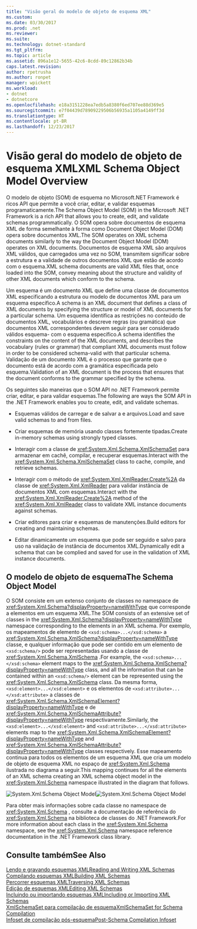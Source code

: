 ```yaml
---
title: "Visão geral do modelo de objeto de esquema XML"
ms.custom: 
ms.date: 03/30/2017
ms.prod: .net
ms.reviewer: 
ms.suite: 
ms.technology: dotnet-standard
ms.tgt_pltfrm: 
ms.topic: article
ms.assetid: 896a1e12-5655-42c6-8cdd-89c12862b34b
caps.latest.revision: 
author: rpetrusha
ms.author: ronpet
manager: wpickett
ms.workload:
- dotnet
- dotnetcore
ms.openlocfilehash: e18a3151228ea7edb5a8380f6ed707ee88d369e5
ms.sourcegitcommit: e7f04439d78909229506b56935a1105a4149ff3d
ms.translationtype: HT
ms.contentlocale: pt-BR
ms.lasthandoff: 12/23/2017
---
```

# <a name="xml-schema-object-model-overview"></a><span data-ttu-id="e168a-102">Visão geral do modelo de objeto de esquema XML</span><span class="sxs-lookup"><span data-stu-id="e168a-102">XML Schema Object Model Overview</span></span>
<span data-ttu-id="e168a-103">O modelo de objeto (SOM) de esquema no Microsoft.NET Framework é ricos API que permite a você criar, editar, e validar esquemas programaticamente.</span><span class="sxs-lookup"><span data-stu-id="e168a-103">The Schema Object Model (SOM) in the Microsoft .NET Framework is a rich API that allows you to create, edit, and validate schemas programmatically.</span></span> <span data-ttu-id="e168a-104">O SOM opera sobre documentos de esquema XML de forma semelhante à forma como Document Object Model (DOM) opera sobre documentos XML.</span><span class="sxs-lookup"><span data-stu-id="e168a-104">The SOM operates on XML schema documents similarly to the way the Document Object Model (DOM) operates on XML documents.</span></span> <span data-ttu-id="e168a-105">Documentos de esquema XML são arquivos XML válidos, que carregados uma vez no SOM, transmitem significar sobre a estrutura e a validade de outros documentos XML que estão de acordo com o esquema.</span><span class="sxs-lookup"><span data-stu-id="e168a-105">XML schema documents are valid XML files that, once loaded into the SOM, convey meaning about the structure and validity of other XML documents which conform to the schema.</span></span>  
  
 <span data-ttu-id="e168a-106">Um esquema é um documento XML que define uma classe de documentos XML especificando a estrutura ou modelo de documentos XML para um esquema específico.</span><span class="sxs-lookup"><span data-stu-id="e168a-106">A schema is an XML document that defines a class of XML documents by specifying the structure or model of XML documents for a particular schema.</span></span> <span data-ttu-id="e168a-107">Um esquema identifica as restrições no conteúdo de documentos XML, vocabulários e descreve regras (ou gramática) que documentos XML correspondentes devem seguir para ser considerado válidos esquema- com o esquema específico.</span><span class="sxs-lookup"><span data-stu-id="e168a-107">A schema identifies the constraints on the content of the XML documents, and describes the vocabulary (rules or grammar) that compliant XML documents must follow in order to be considered schema-valid with that particular schema.</span></span> <span data-ttu-id="e168a-108">Validação de um documento XML é o processo que garante que o documento está de acordo com a gramática especificada pelo esquema.</span><span class="sxs-lookup"><span data-stu-id="e168a-108">Validation of an XML document is the process that ensures that the document conforms to the grammar specified by the schema.</span></span>  
  
 <span data-ttu-id="e168a-109">Os seguintes são maneiras que o SOM API no .NET Framework permite criar, editar, e para validar esquemas.</span><span class="sxs-lookup"><span data-stu-id="e168a-109">The following are ways the SOM API in the .NET Framework enables you to create, edit, and validate schemas.</span></span>  
  
-   <span data-ttu-id="e168a-110">Esquemas válidos de carregar e de salvar a e arquivos.</span><span class="sxs-lookup"><span data-stu-id="e168a-110">Load and save valid schemas to and from files.</span></span>  
  
-   <span data-ttu-id="e168a-111">Criar esquemas de memória usando classes fortemente tipadas.</span><span class="sxs-lookup"><span data-stu-id="e168a-111">Create in-memory schemas using strongly typed classes.</span></span>  
  
-   <span data-ttu-id="e168a-112">Interagir com a classe de <xref:System.Xml.Schema.XmlSchemaSet> para armazenar em cachê, compilar, e recuperar esquemas.</span><span class="sxs-lookup"><span data-stu-id="e168a-112">Interact with the <xref:System.Xml.Schema.XmlSchemaSet> class to cache, compile, and retrieve schemas.</span></span>  
  
-   <span data-ttu-id="e168a-113">Interagir com o método de <xref:System.Xml.XmlReader.Create%2A> da classe de <xref:System.Xml.XmlReader> para validar instância de documentos XML com esquemas.</span><span class="sxs-lookup"><span data-stu-id="e168a-113">Interact with the <xref:System.Xml.XmlReader.Create%2A> method of the <xref:System.Xml.XmlReader> class to validate XML instance documents against schemas.</span></span>  
  
-   <span data-ttu-id="e168a-114">Criar editores para criar e esquemas de manutenções.</span><span class="sxs-lookup"><span data-stu-id="e168a-114">Build editors for creating and maintaining schemas.</span></span>  
  
-   <span data-ttu-id="e168a-115">Editar dinamicamente um esquema que pode ser seguido e salvo para uso na validação de instância de documentos XML.</span><span class="sxs-lookup"><span data-stu-id="e168a-115">Dynamically edit a schema that can be complied and saved for use in the validation of XML instance documents.</span></span>  
  
## <a name="the-schema-object-model"></a><span data-ttu-id="e168a-116">O modelo de objeto de esquema</span><span class="sxs-lookup"><span data-stu-id="e168a-116">The Schema Object Model</span></span>  
 <span data-ttu-id="e168a-117">O SOM consiste em um extenso conjunto de classes no namespace de <xref:System.Xml.Schema?displayProperty=nameWithType> que corresponde a elementos em um esquema XML.</span><span class="sxs-lookup"><span data-stu-id="e168a-117">The SOM consists of an extensive set of classes in the <xref:System.Xml.Schema?displayProperty=nameWithType> namespace corresponding to the elements in an XML schema.</span></span> <span data-ttu-id="e168a-118">Por exemplo, os mapeamentos de elemento de `<xsd:schema>...</xsd:schema>` a <xref:System.Xml.Schema.XmlSchema?displayProperty=nameWithType> classe, e qualquer informação que pode ser contido em um elemento de `<xsd:schema/>` pode ser representadas usando a classe de <xref:System.Xml.Schema.XmlSchema> .</span><span class="sxs-lookup"><span data-stu-id="e168a-118">For example, the `<xsd:schema>...</xsd:schema>` element maps to the <xref:System.Xml.Schema.XmlSchema?displayProperty=nameWithType> class, and all the information that can be contained within an `<xsd:schema/>` element can be represented using the <xref:System.Xml.Schema.XmlSchema> class.</span></span> <span data-ttu-id="e168a-119">Da mesma forma, `<xsd:element>...</xsd:element>` e os elementos de `<xsd:attribute>...</xsd:attribute>` a classes de <xref:System.Xml.Schema.XmlSchemaElement?displayProperty=nameWithType> e de <xref:System.Xml.Schema.XmlSchemaAttribute?displayProperty=nameWithType> respectivamente.</span><span class="sxs-lookup"><span data-stu-id="e168a-119">Similarly, the `<xsd:element>...</xsd:element>` and `<xsd:attribute>...</xsd:attribute>` elements map to the <xref:System.Xml.Schema.XmlSchemaElement?displayProperty=nameWithType> and <xref:System.Xml.Schema.XmlSchemaAttribute?displayProperty=nameWithType> classes respectively.</span></span> <span data-ttu-id="e168a-120">Esse mapeamento continua para todos os elementos de um esquema XML que cria um modelo de objeto de esquema XML no espaço de <xref:System.Xml.Schema> ilustrada no diagrama a seguir.</span><span class="sxs-lookup"><span data-stu-id="e168a-120">This mapping continues for all the elements of an XML schema creating an XML schema object model in the <xref:System.Xml.Schema> namespace illustrated in the diagram that follows.</span></span>  
  
 <span data-ttu-id="e168a-121">![System.Xml.Schema Object Model](../../../../docs/standard/data/xml/media/xmlschemaobjmodeloverview.gif "XMLSchemaObjModelOverview")</span><span class="sxs-lookup"><span data-stu-id="e168a-121">![System.Xml.Schema Object Model](../../../../docs/standard/data/xml/media/xmlschemaobjmodeloverview.gif "XMLSchemaObjModelOverview")</span></span>  
  
 <span data-ttu-id="e168a-122">Para obter mais informações sobre cada classe no namespace de <xref:System.Xml.Schema> , consulte a documentação de referência do <xref:System.Xml.Schema> na biblioteca de classes do .NET Framework.</span><span class="sxs-lookup"><span data-stu-id="e168a-122">For more information about each class in the <xref:System.Xml.Schema> namespace, see the <xref:System.Xml.Schema> namespace reference documentation in the .NET Framework class library.</span></span>  
  
## <a name="see-also"></a><span data-ttu-id="e168a-123">Consulte também</span><span class="sxs-lookup"><span data-stu-id="e168a-123">See Also</span></span>  
 [<span data-ttu-id="e168a-124">Lendo e gravando esquemas XML</span><span class="sxs-lookup"><span data-stu-id="e168a-124">Reading and Writing XML Schemas</span></span>](../../../../docs/standard/data/xml/reading-and-writing-xml-schemas.md)  
 [<span data-ttu-id="e168a-125">Compilando esquemas XML</span><span class="sxs-lookup"><span data-stu-id="e168a-125">Building XML Schemas</span></span>](../../../../docs/standard/data/xml/building-xml-schemas.md)  
 [<span data-ttu-id="e168a-126">Percorrer esquemas XML</span><span class="sxs-lookup"><span data-stu-id="e168a-126">Traversing XML Schemas</span></span>](../../../../docs/standard/data/xml/traversing-xml-schemas.md)  
 [<span data-ttu-id="e168a-127">Edição de esquemas XML</span><span class="sxs-lookup"><span data-stu-id="e168a-127">Editing XML Schemas</span></span>](../../../../docs/standard/data/xml/editing-xml-schemas.md)  
 [<span data-ttu-id="e168a-128">Incluindo ou importando esquemas XML</span><span class="sxs-lookup"><span data-stu-id="e168a-128">Including or Importing XML Schemas</span></span>](../../../../docs/standard/data/xml/including-or-importing-xml-schemas.md)  
 [<span data-ttu-id="e168a-129">XmlSchemaSet para compilação de esquema</span><span class="sxs-lookup"><span data-stu-id="e168a-129">XmlSchemaSet for Schema Compilation</span></span>](../../../../docs/standard/data/xml/xmlschemaset-for-schema-compilation.md)  
 [<span data-ttu-id="e168a-130">Infoset de compilação pós-esquema</span><span class="sxs-lookup"><span data-stu-id="e168a-130">Post-Schema Compilation Infoset</span></span>](../../../../docs/standard/data/xml/post-schema-compilation-infoset.md)
